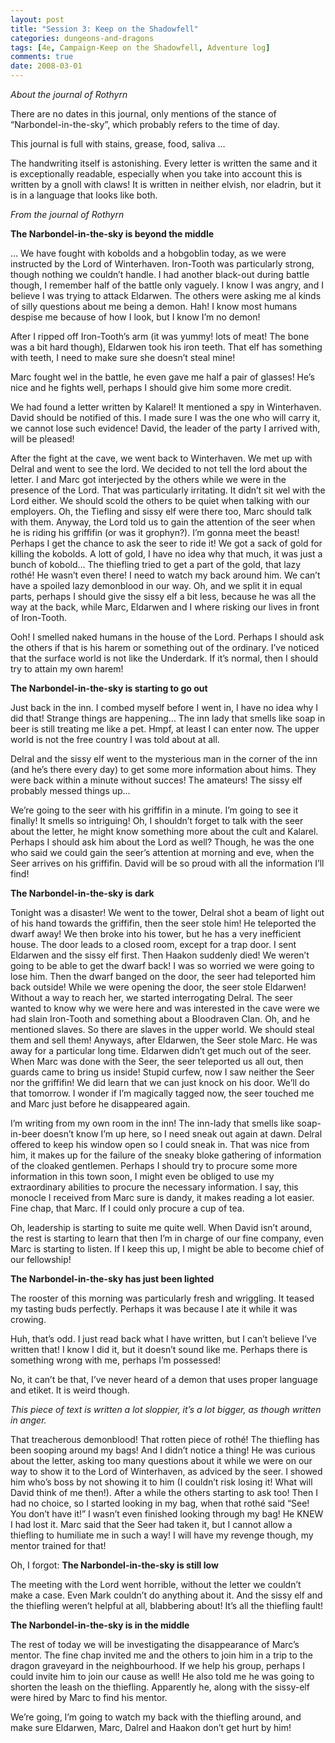 ```yaml
---
layout: post
title: "Session 3: Keep on the Shadowfell"
categories: dungeons-and-dragons
tags: [4e, Campaign-Keep on the Shadowfell, Adventure log]
comments: true
date: 2008-03-01
---
```


*About the journal of Rothyrn*

There are no dates in this journal, only mentions of the stance of “Narbondel-in-the-sky”, which probably refers to the time of day.

This journal is full with stains, grease, food, saliva …

The handwriting itself is astonishing. Every letter is written the same and it is exceptionally readable, especially when you take into account this is written by a gnoll with claws!
It is written in neither elvish, nor eladrin, but it is in a language that looks like both.

*From the journal of Rothyrn*

**The Narbondel-in-the-sky is beyond the middle**

… We have fought with kobolds and a hobgoblin today, as we were instructed by the Lord of Winterhaven. Iron-Tooth was particularly strong, though nothing we couldn’t handle. I had another black-out during battle though, I remember half of the battle only vaguely. I know I was angry, and I believe I was trying to attack Eldarwen. The others were asking me al kinds of silly questions about me being a demon. Hah! I know most humans despise me because of how I look, but I know I’m no demon!

After I ripped off Iron-Tooth’s arm (it was yummy! lots of meat! The bone was a bit hard though), Eldarwen took his iron teeth. That elf has something with teeth, I need to make sure she doesn’t steal mine!

Marc fought wel in the battle, he even gave me half a pair of glasses! He’s nice and he fights well, perhaps I should give him some more credit.

We had found a letter written by Kalarel! It mentioned a spy in Winterhaven. David should be notified of this. I made sure I was the one who will carry it, we cannot lose such evidence! David, the leader of the party I arrived with, will be pleased!

After the fight at the cave, we went back to Winterhaven. We met up with Delral and went to see the lord. We decided to not tell the lord about the letter. I and Marc got interjected by the others while we were in the presence of the Lord. That was particularly irritating. It didn’t sit wel with the Lord either. We should scold the others to be quiet when talking with our employers. Oh, the Tiefling and sissy elf were there too, Marc should talk with them. Anyway, the Lord told us to gain the attention of the seer when he is riding his griffifin (or was it grophyn?). I’m gonna meet the beast! Perhaps I get the chance to ask the seer to ride it! We got a sack of gold for killing the kobolds. A lott of gold, I have no idea why that much, it was just a bunch of kobold… The thiefling tried to get a part of the gold, that lazy rothé! He wasn’t even there! I need to watch my back around him. We can’t have a spoiled lazy demonblood in our way. Oh, and we split it in equal parts, perhaps I should give the sissy elf a bit less, because he was all the way at the back, while Marc, Eldarwen and I where risking our lives in front of Iron-Tooth.

Ooh! I smelled naked humans in the house of the Lord. Perhaps I should ask the others if that is his harem or something out of the ordinary. I’ve noticed that the surface world is not like the Underdark. If it’s normal, then I should try to attain my own harem!


**The Narbondel-in-the-sky is starting to go out**

Just back in the inn. I combed myself before I went in, I have no idea why I did that! Strange things are happening… The inn lady  that smells like soap in beer is still treating me like a pet. Hmpf, at least I can enter now. The upper world is not the free country I was told about at all.

Delral and the sissy elf went to the mysterious man in the corner of the inn (and he’s there every day) to get some more information about hims. They were back within a minute without succes! The amateurs! The sissy elf probably messed things up…

We’re going to the seer with his griffifin in a minute. I’m going to see it finally! It smells so intriguing! Oh, I shouldn’t forget to talk with the seer about the letter, he might know something more about the cult and Kalarel. Perhaps I should ask him about the Lord as well? Though, he was the one who said we could gain the seer’s attention at morning and eve, when the Seer arrives on his griffifin. David will be so proud with all the information I’ll find!


**The Narbondel-in-the-sky is dark**

Tonight was a disaster! We went to the tower, Delral shot a beam of light out of his hand towards the griffifin, then the seer stole him! He teleported the dwarf away!  We then broke into his tower, but he has a very inefficient house. The door leads to a closed room, except for a trap door. I sent Eldarwen and the sissy elf first. Then Haakon suddenly died! We weren’t going to be able to get the dwarf back! I was so worried we were going to lose him. Then the dwarf banged on the door, the seer had teleported him back outside! While we were opening the door, the seer stole Eldarwen! Without a way to reach her, we started interrogating Delral. The seer wanted to know why we were here and was interested in the cave were we had slain Iron-Tooth and something about a Bloodraven Clan. Oh, and he mentioned slaves. So there are slaves in the upper world. We should steal them and sell them! Anyways, after Eldarwen, the Seer stole Marc. He was away for a particular long time. Eldarwen didn’t get much out of the seer. When Marc was done with the Seer, the seer teleported us all out, then guards came to bring us inside! Stupid curfew, now I saw neither the Seer nor the griffifin! We did learn that we can just knock on his door. We’ll do that tomorrow. I wonder if I’m magically tagged now, the seer touched me and Marc just before he disappeared again.

I’m writing from my own room in the inn! The inn-lady that smells like soap-in-beer doesn’t know I’m up here, so I need sneak out again at dawn. Delral offered to keep his window open so I could sneak in. That was nice from him, it makes up for the failure of the sneaky bloke gathering of information of the cloaked gentlemen. Perhaps I should try to procure some more information in this town soon, I might even be obliged to use my extraordinary abilities to procure the necessary information. I say, this monocle I received from Marc sure is dandy, it makes reading a lot easier. Fine chap, that Marc. If I could only procure a cup of tea.

Oh, leadership is starting to suite me quite well. When David isn’t around, the rest is starting to learn that then I’m in charge of our fine company, even Marc is starting to listen. If I keep this up, I might be able to become chief of our fellowship!


**The Narbondel-in-the-sky has just been lighted**

The rooster of this morning was particularly fresh and wriggling. It teased my tasting buds perfectly. Perhaps it was because I ate it while it was crowing.

Huh, that’s odd. I just read back what I have written, but I can’t believe I’ve written that! I know I did it, but it doesn’t sound like me. Perhaps there is something wrong with me, perhaps I’m possessed!

No, it can’t be that, I’ve never heard of a demon that uses proper language and etiket. It is weird though.

*This piece of text is written a lot sloppier, it’s a lot bigger, as though written in anger.*

That treacherous demonblood! That rotten piece of rothé! The thiefling has been sooping around my bags! And I didn’t notice a thing! He was curious about the letter, asking too many questions about it while we were on our way to show it to the Lord of Winterhaven, as adviced by the seer. I showed him who’s boss by not showing it to him (I couldn’t risk losing it! What will David think of me then!). After a while the others starting to ask too! Then I had no choice, so I started looking in my bag, when that rothé said “See! You don’t have it!” I wasn’t even finished looking through my bag! He KNEW I had lost it. Marc said that the Seer had taken it, but I cannot allow a thiefling to humiliate me in such a way! I will have my revenge though, my mentor trained for that!

Oh, I forgot: **The Narbondel-in-the-sky is still low**

The meeting with the Lord went horrible, without the letter we couldn’t make a case. Even Mark couldn’t do anything about it. And the sissy elf and the thiefling weren’t helpful at all, blabbering about! It’s all the thiefling fault!


**The Narbondel-in-the-sky is in the middle**

The rest of today we will be investigating the disappearance of Marc’s mentor. The fine chap invited me and the others to join him in a trip to the dragon graveyard in the neighbourhood. If we help his group, perhaps I could invite him to join our cause as well! He also told me he was going to shorten the leash on the thiefling. Apparently he, along with the sissy-elf were hired by Marc to find his mentor.

We’re going, I’m going to watch my back with the thiefling around, and make sure Eldarwen, Marc, Dalrel and Haakon don’t get hurt by him!
